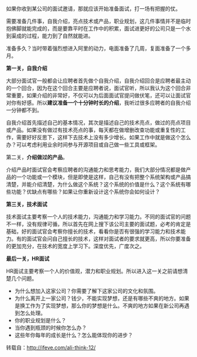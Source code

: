 如果你收到某公司的面试邀请，那就应该开始准备面试，打一场有把握的仗。

需要准备几件事，自我介绍，亮点技术或产品，职业规划，这几件事情并不是临时抱佛脚就能完成的，而是要靠平时在工作中的积累，面试进更好的公司只是一个水到渠成的过程，能力到了自然就能进。

准备多久？当时带着强烈想进入阿里的动力，电面准备了几周，复面准备了一个多月。

**第一关，自我介绍**

大部分面试官一般都会让应聘者首先做个自我介绍，自我介绍回合是应聘者最主动的一个回合，因为在这个回合主要是应聘者说，面试官听，所以我认为这个回合非常重要，如果介绍的非常好，不仅可以为后面面试官提问做伏笔，还可以让面试官对你有好感。所以**建议准备一个十分钟时长的介绍**，我听过很多应聘者的自我介绍一分钟都不到。

自我介绍首先描述自己的基本情况，其次是描述自己的技术亮点，做过的亮点项目或产品。如果没有做过有技术亮点的事，每天都在做增删改查功能或重复性的工作，需要好好反思下，这样下去技术上没有多少增长。如果工作中就是做这个怎么办？可以考虑利用业余时间参与开源项目或自己做一些工具或框架。

第二关，**介绍做过的产品**。

介绍产品时面试官会考察应聘者的沟通能力和思考能力，我们大部分情况都是做产品的一个功能或一个模块，但是即使是这样，自己有没有把整个系统架构或产品搞清楚，并能介绍清楚，为什么做这个系统？这个系统的价值是什么？这个系统有哪些功能？优缺点有哪些？如果让你重新设计这个系统你会如何设计？

**第三关，技术面试**

技术面试主要考察一个人的技术能力，沟通能力和学习能力。不同的面试官的问题不一样，没有规律可循，所以首先在网上搜下该公司主要的面试题，必考的肯定是基础，好的面试官会考察你擅长的技术，看看你是否有很强的学习能力和技术能力。有的面试官会问自己擅长的技术，这样对面试者的要求就更高，所以你要准备的更加充分，在技术的宽度上学习下。深度优先，广度次之。

**最后一关，HR面试**

HR面试主要考察一个人的价值观，潜力和职业规划。所以进入这一关之前请想清楚几个问题。

- 为什么想加入这家公司？你需要了解下这家公司的文化和氛围。
- 为什么离开上一家公司？钱少，不能实现梦想，还是有哪些不爽的地方。如果是换工作为了实现梦想，那么你的梦想是什么。不爽的地方如果在新公司再遇到怎么处理。
- 你的职业规划是什么？
- 当你遇到瓶颈的时候你怎么办？
- 这些年你每年的成长是什么？怎么能体现你的进步？

转载自：http://ifeve.com/ali-think-12/